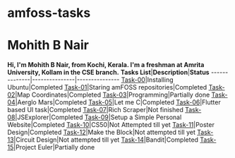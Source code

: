 # amfoss-tasks
# Mohith B Nair
**Hi, I'm Mohith B Nair, from Kochi, Kerala. I'm a freshman at Amrita University, Kollam in the CSE branch.**
**Tasks List**|**Description**|**Status**
--------------|---------------|---------------
[Task-00](https://github.com/BowPeaTee/amfoss-tasks/tree/main/task-00)|Installing Ubuntu|Completed
[Task-01](https://github.com/BowPeaTee/amfoss-tasks/tree/main/task-00)|Staring amFOSS repositories|Completed
[Task-02](https://github.com/BowPeaTee/amfoss-tasks/tree/main/task-02)|Map Coordinates|Completed
[Task-03](https://github.com/BowPeaTee/amfoss-tasks/tree/main/task-03)|Programming|Partially done
[Task-04](https://github.com/BowPeaTee/amfoss-tasks/tree/main/task-04)|Aerglo Mars|Completed
[Task-05](https://github.com/BowPeaTee/amfoss-tasks/tree/main/task-05)|Let me C|Completed
[Task-06](https://github.com/BowPeaTee/amfoss-tasks/tree/main/task-06)|Flutter based UI task|Completed
[Task-07](https://github.com/BowPeaTee/amfoss-tasks/tree/main/task-07)|Rich Scraper|Not finished
[Task-08](https://github.com/BowPeaTee/amfoss-tasks/tree/main/task-08)|JSExplorer|Completed
[Task-09](https://github.com/BowPeaTee/amfoss-tasks/tree/main/task-09)|Setup a Simple Personal Website|Completed
[Task-10](https://github.com/BowPeaTee/amfoss-tasks/tree/main/task-10)|CS50|Not Attempted till yet
[Task-11](https://github.com/BowPeaTee/amfoss-tasks/tree/main/task-11)|Poster Design|Completed
[Task-12](https://github.com/BowPeaTee/amfoss-tasks/tree/main/task-12)|Make the Block|Not attempted till yet 
[Task-13](https://github.com/BowPeaTee/amfoss-tasks/tree/main/task-13)|Circuit Design|Not attempted till yet 
[Task-14](https://github.com/BowPeaTee/amfoss-tasks/tree/main/task-14)|Bandit|Completed
[Task-15](https://github.com/BowPeaTee/amfoss-tasks/tree/main/task-15)|Project Euler|Partially done

